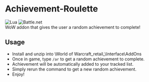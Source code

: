 # Achievement-Roulette
![Lua](https://img.shields.io/badge/lua-%232C2D72.svg?style=for-the-badge&logo=lua&logoColor=white) ![Battle.net](https://img.shields.io/badge/battle.net-%2300AEFF.svg?style=for-the-badge&logo=battle.net&logoColor=white) \
WoW addon that gives the user a random achievement to complete!

## Usage
- Install and unzip into \World of Warcraft\_retail_\Interface\AddOns
- Once in game, type `/ar` to get a random achievement to complete.
- Achievement will be automatically added to your tracked list.
- Simply rerun the command to get a new random achievement.
- Enjoy!